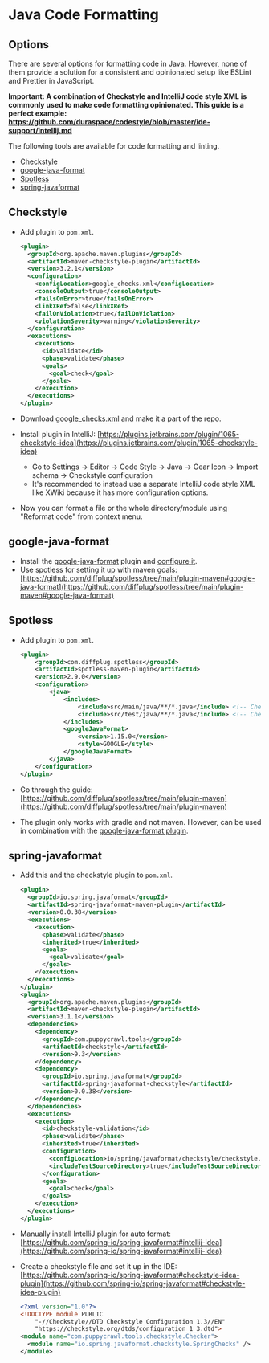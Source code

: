 # Java Code Formatting

## Options

There are several options for formatting code in Java. However, none of them provide a solution for a consistent and opinionated setup like ESLint and Prettier in JavaScript.

**Important: A combination of Checkstyle and IntelliJ code style XML is commonly used to make code formatting opinionated. This guide is a perfect example: <https://github.com/duraspace/codestyle/blob/master/ide-support/intellij.md>**

The following tools are available for code formatting and linting.

- [Checkstyle](#checkstyle)
- [google-java-format](#google-java-format)
- [Spotless](#spotless)
- [spring-javaformat](#spring-javaformat)

## Checkstyle

- Add plugin to `pom.xml`.

  ```xml
  <plugin>
    <groupId>org.apache.maven.plugins</groupId>
    <artifactId>maven-checkstyle-plugin</artifactId>
    <version>3.2.1</version>
    <configuration>
      <configLocation>google_checks.xml</configLocation>
      <consoleOutput>true</consoleOutput>
      <failsOnError>true</failsOnError>
      <linkXRef>false</linkXRef>
      <failOnViolation>true</failOnViolation>
      <violationSeverity>warning</violationSeverity>
    </configuration>
    <executions>
      <execution>
        <id>validate</id>
        <phase>validate</phase>
        <goals>
          <goal>check</goal>
        </goals>
      </execution>
    </executions>
  </plugin>
  ```

- Download [google_checks.xml](https://github.com/checkstyle/checkstyle/blob/master/src/main/resources/google_checks.xml) and make it a part of the repo.
- Install plugin in IntelliJ: [https://plugins.jetbrains.com/plugin/1065-checkstyle-idea](https://plugins.jetbrains.com/plugin/1065-checkstyle-idea)
  - Go to Settings → Editor → Code Style → Java → Gear Icon → Import schema → Checkstyle configuration
  - It's recommended to instead use a separate IntelliJ code style XML like XWiki because it has more configuration options.
- Now you can format a file or the whole directory/module using "Reformat code" from context menu.

## google-java-format

- Install the [google-java-format](https://plugins.jetbrains.com/plugin/8527) plugin and [configure it](https://github.com/google/google-java-format/blob/master/README.md#intellij-android-studio-and-other-jetbrains-ides).
- Use spotless for setting it up with maven goals: [https://github.com/diffplug/spotless/tree/main/plugin-maven#google-java-format](https://github.com/diffplug/spotless/tree/main/plugin-maven#google-java-format)

## Spotless

- Add plugin to `pom.xml`.

  ```xml
  <plugin>
      <groupId>com.diffplug.spotless</groupId>
      <artifactId>spotless-maven-plugin</artifactId>
      <version>2.9.0</version>
      <configuration>
          <java>
              <includes>
                  <include>src/main/java/**/*.java</include> <!-- Check application code -->
                  <include>src/test/java/**/*.java</include> <!-- Check application tests code -->
              </includes>
              <googleJavaFormat>
                  <version>1.15.0</version>
                  <style>GOOGLE</style>
              </googleJavaFormat>
          </java>
      </configuration>
  </plugin>
  ```

- Go through the guide: [https://github.com/diffplug/spotless/tree/main/plugin-maven](https://github.com/diffplug/spotless/tree/main/plugin-maven)
- The plugin only works with gradle and not maven. However, can be used in combination with the [google-java-format plugin](https://github.com/google/google-java-format#intellij-android-studio-and-other-jetbrains-ides).

## spring-javaformat

- Add this and the checkstyle plugin to `pom.xml`.

  ```xml
  <plugin>
    <groupId>io.spring.javaformat</groupId>
    <artifactId>spring-javaformat-maven-plugin</artifactId>
    <version>0.0.38</version>
    <executions>
      <execution>
        <phase>validate</phase>
        <inherited>true</inherited>
        <goals>
          <goal>validate</goal>
        </goals>
      </execution>
    </executions>
  </plugin>
  <plugin>
    <groupId>org.apache.maven.plugins</groupId>
    <artifactId>maven-checkstyle-plugin</artifactId>
    <version>3.1.1</version>
    <dependencies>
      <dependency>
        <groupId>com.puppycrawl.tools</groupId>
        <artifactId>checkstyle</artifactId>
        <version>9.3</version>
      </dependency>
      <dependency>
        <groupId>io.spring.javaformat</groupId>
        <artifactId>spring-javaformat-checkstyle</artifactId>
        <version>0.0.38</version>
      </dependency>
    </dependencies>
    <executions>
      <execution>
        <id>checkstyle-validation</id>
        <phase>validate</phase>
        <inherited>true</inherited>
        <configuration>
          <configLocation>io/spring/javaformat/checkstyle/checkstyle.xml</configLocation>
          <includeTestSourceDirectory>true</includeTestSourceDirectory>
        </configuration>
        <goals>
          <goal>check</goal>
        </goals>
      </execution>
    </executions>
  </plugin>
  ```

- Manually install IntelliJ plugin for auto format: [https://github.com/spring-io/spring-javaformat#intellij-idea](https://github.com/spring-io/spring-javaformat#intellij-idea)
- Create a checkstyle file and set it up in the IDE: [https://github.com/spring-io/spring-javaformat#checkstyle-idea-plugin](https://github.com/spring-io/spring-javaformat#checkstyle-idea-plugin)

  ```xml
  <?xml version="1.0"?>
  <!DOCTYPE module PUBLIC
      "-//Checkstyle//DTD Checkstyle Configuration 1.3//EN"
      "https://checkstyle.org/dtds/configuration_1_3.dtd">
  <module name="com.puppycrawl.tools.checkstyle.Checker">
    <module name="io.spring.javaformat.checkstyle.SpringChecks" />
  </module>
  ```
